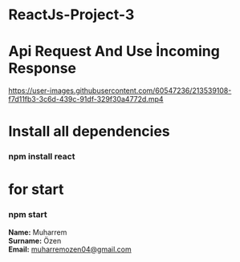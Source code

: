 # ReactJs-Project-3

# Api Request And Use İncoming Response



https://user-images.githubusercontent.com/60547236/213539108-f7d11fb3-3c6d-439c-91df-329f30a4772d.mp4


# Install all dependencies
<h3> npm install react </h3>

# for start
<h3> npm start </h3>



**Name:** Muharrem  <br>
**Surname:** Özen <br>
**Email:** muharremozen04@gmail.com
